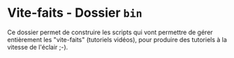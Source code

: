 # Vite-faits - Dossier `bin`

Ce dossier permet de construire les scripts qui vont permettre de gérer entièrement les "vite-faits" (tutoriels vidéos), pour produire des tutoriels à la vitesse de l'éclair ;-).

